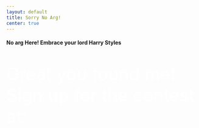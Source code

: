 ```yaml
---
layout: default
title: Sorry No Arg!
center: true
---
```

#### No arg Here! Embrace your lord Harry Styles

<p style="color:white;font-size:46px;">Great you found me! Sign up for the contest at:<a href="https://alyxiacontest.github.io/docs/home"></a></p>
